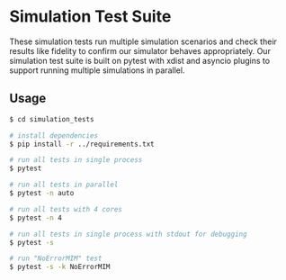 # Simulation Test Suite

These simulation tests run multiple simulation scenarios and check their results like fidelity to confirm our simulator behaves appropriately. Our simulation test suite is built on pytest with xdist and asyncio plugins to support running multiple simulations in parallel.

## Usage

```sh
$ cd simulation_tests

# install dependencies
$ pip install -r ../requirements.txt

# run all tests in single process
$ pytest

# run all tests in parallel
$ pytest -n auto

# run all tests with 4 cores
$ pytest -n 4

# run all tests in single process with stdout for debugging
$ pytest -s

# run "NoErrorMIM" test
$ pytest -s -k NoErrorMIM

```
